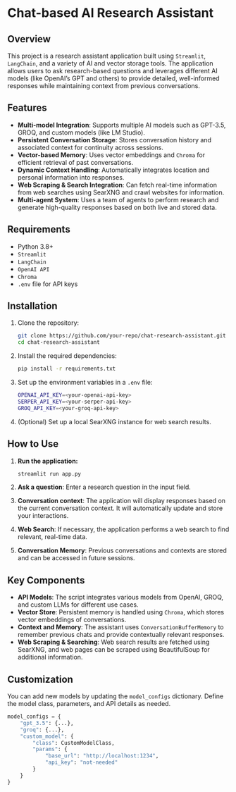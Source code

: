 # Chat-based AI Research Assistant

## Overview

This project is a research assistant application built using `Streamlit`, `LangChain`, and a variety of AI and vector storage tools. The application allows users to ask research-based questions and leverages different AI models (like OpenAI’s GPT and others) to provide detailed, well-informed responses while maintaining context from previous conversations.

## Features

- **Multi-model Integration**: Supports multiple AI models such as GPT-3.5, GROQ, and custom models (like LM Studio).
- **Persistent Conversation Storage**: Stores conversation history and associated context for continuity across sessions.
- **Vector-based Memory**: Uses vector embeddings and `Chroma` for efficient retrieval of past conversations.
- **Dynamic Context Handling**: Automatically integrates location and personal information into responses.
- **Web Scraping & Search Integration**: Can fetch real-time information from web searches using SearXNG and crawl websites for information.
- **Multi-agent System**: Uses a team of agents to perform research and generate high-quality responses based on both live and stored data.

## Requirements

- Python 3.8+
- `Streamlit`
- `LangChain`
- `OpenAI API`
- `Chroma`
- `.env` file for API keys

## Installation

1. Clone the repository:
    ```bash
    git clone https://github.com/your-repo/chat-research-assistant.git
    cd chat-research-assistant
    ```

2. Install the required dependencies:
    ```bash
    pip install -r requirements.txt
    ```

3. Set up the environment variables in a `.env` file:
    ```bash
    OPENAI_API_KEY=<your-openai-api-key>
    SERPER_API_KEY=<your-serper-api-key>
    GROQ_API_KEY=<your-groq-api-key>
    ```

4. (Optional) Set up a local SearXNG instance for web search results.

## How to Use

1. **Run the application:**
    ```bash
    streamlit run app.py
    ```

2. **Ask a question**: Enter a research question in the input field.

3. **Conversation context**: The application will display responses based on the current conversation context. It will automatically update and store your interactions.

4. **Web Search**: If necessary, the application performs a web search to find relevant, real-time data.

5. **Conversation Memory**: Previous conversations and contexts are stored and can be accessed in future sessions.

## Key Components

- **API Models**: The script integrates various models from OpenAI, GROQ, and custom LLMs for different use cases.
- **Vector Store**: Persistent memory is handled using `Chroma`, which stores vector embeddings of conversations.
- **Context and Memory**: The assistant uses `ConversationBufferMemory` to remember previous chats and provide contextually relevant responses.
- **Web Scraping & Searching**: Web search results are fetched using SearXNG, and web pages can be scraped using BeautifulSoup for additional information.

## Customization

You can add new models by updating the `model_configs` dictionary. Define the model class, parameters, and API details as needed.

```python
model_configs = {
    "gpt_3.5": {...},
    "groq": {...},
    "custom_model": {
        "class": CustomModelClass,
        "params": {
            "base_url": "http://localhost:1234",
            "api_key": "not-needed"
        }
    }
}
